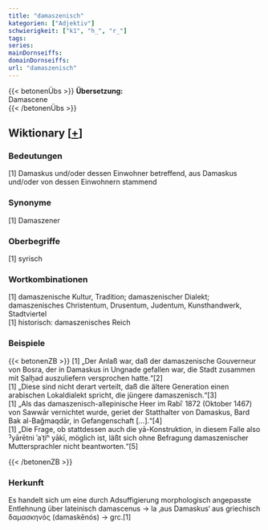 ```yaml
---
title: "damaszenisch"
kategorien: ["Adjektiv"]
schwierigkeit: ["k1", "h_", "r_"]
tags:
series:
mainDornseiffs:
domainDornseiffs:
url: "damaszenisch"
---
```


{{< betonenÜbs >}}
**Übersetzung:**  
Damascene  
{{< /betonenÜbs >}}

## Wiktionary [[+](https://de.wiktionary.org/wiki/damaszenisch)]

### Bedeutungen
[1] Damaskus und/oder dessen Einwohner betreffend, aus Damaskus und/oder von dessen Einwohnern stammend  

### Synonyme
[1] Damaszener  

### Oberbegriffe
[1] syrisch  

### Wortkombinationen
[1] damaszenische Kultur, Tradition; damaszenischer Dialekt; damaszenisches Christentum, Drusentum, Judentum, Kunsthandwerk, Stadtviertel  
[1] historisch: damaszenisches Reich  

### Beispiele
{{< betonenZB >}}
[1] „Der Anlaß war, daß der damaszenische Gouverneur von Bosra, der in Damaskus in Ungnade gefallen war, die Stadt zusammen mit Ṣalḫad auszuliefern versprochen hatte.“[2]  
[1] „Diese sind nicht derart verteilt, daß die ältere Generation einen arabischen Lokaldialekt spricht, die jüngere damaszenisch.“[3]  
[1] „Als das damaszenisch-allepinische Heer im Rabīʿ 1872 (Oktober 1467) von Sawwār vernichtet wurde, geriet der Statthalter von Damaskus, Bard Bak al-Baǧmaqdār, in Gefangenschaft […].“[4]  
[1] „Die Frage, ob stattdessen auch die yā-Konstruktion, in diesem Falle also ˀyārētni ʾaʿṭiʰ yākī, möglich ist, läßt sich ohne Befragung damaszenischer Muttersprachler nicht beantworten.“[5]  

{{< /betonenZB >}}
### Herkunft
Es handelt sich um eine durch Adsuffigierung morphologisch angepasste Entlehnung über lateinisch damascenus → la ‚aus Damaskus‘ aus griechisch δαμασκηνός (damaskēnós) → grc.[1]  


